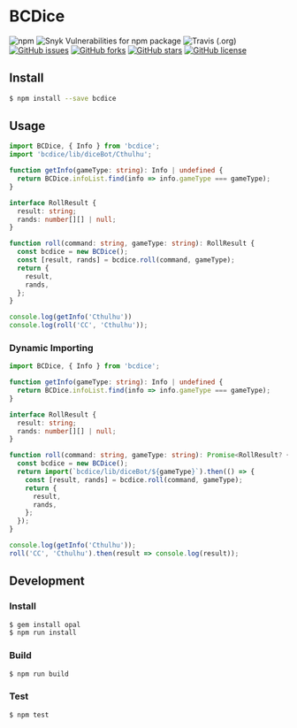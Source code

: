 # BCDice
![npm](https://img.shields.io/npm/v/bcdice.svg)
![Snyk Vulnerabilities for npm package](https://img.shields.io/snyk/vulnerabilities/npm/bcdice.svg)
![Travis (.org)](https://img.shields.io/travis/bcdice/bcdice-js.svg)
[![GitHub issues](https://img.shields.io/github/issues/bcdice/bcdice-js.svg)](https://github.com/bcdice/bcdice-js/issues)
[![GitHub forks](https://img.shields.io/github/forks/bcdice/bcdice-js.svg)](https://github.com/bcdice/bcdice-js/network)
[![GitHub stars](https://img.shields.io/github/stars/bcdice/bcdice-js.svg)](https://github.com/bcdice/bcdice-js/stargazers)
[![GitHub license](https://img.shields.io/github/license/bcdice/bcdice-js.svg)](https://github.com/bcdice/bcdice-js/blob/master/LICENSE)

## Install
```bash
$ npm install --save bcdice
```

## Usage
```ts
import BCDice, { Info } from 'bcdice';
import 'bcdice/lib/diceBot/Cthulhu';

function getInfo(gameType: string): Info | undefined {
  return BCDice.infoList.find(info => info.gameType === gameType);
}

interface RollResult {
  result: string;
  rands: number[][] | null;
}

function roll(command: string, gameType: string): RollResult {
  const bcdice = new BCDice();
  const [result, rands] = bcdice.roll(command, gameType);
  return {
    result,
    rands,
  };
}

console.log(getInfo('Cthulhu'))
console.log(roll('CC', 'Cthulhu'));
```

### Dynamic Importing
```ts
import BCDice, { Info } from 'bcdice';

function getInfo(gameType: string): Info | undefined {
  return BCDice.infoList.find(info => info.gameType === gameType);
}

interface RollResult {
  result: string;
  rands: number[][] | null;
}

function roll(command: string, gameType: string): Promise<RollResult? {
  const bcdice = new BCDice();
  return import(`bcdice/lib/diceBot/${gameType}`).then(() => {
    const [result, rands] = bcdice.roll(command, gameType);
    return {
      result,
      rands,
    };
  });
}

console.log(getInfo('Cthulhu'));
roll('CC', 'Cthulhu').then(result => console.log(result));
```

## Development
### Install
```bash
$ gem install opal
$ npm run install
```

### Build
```bash
$ npm run build
```

### Test
```bash
$ npm test
```
